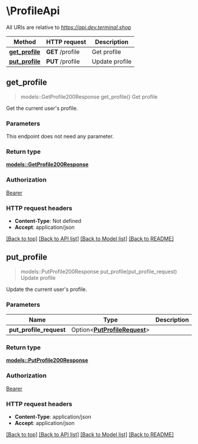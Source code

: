 # \ProfileApi

All URIs are relative to *https://api.dev.terminal.shop*

Method | HTTP request | Description
------------- | ------------- | -------------
[**get_profile**](ProfileApi.md#get_profile) | **GET** /profile | Get profile
[**put_profile**](ProfileApi.md#put_profile) | **PUT** /profile | Update profile



## get_profile

> models::GetProfile200Response get_profile()
Get profile

Get the current user's profile.

### Parameters

This endpoint does not need any parameter.

### Return type

[**models::GetProfile200Response**](getProfile_200_response.md)

### Authorization

[Bearer](../README.md#Bearer)

### HTTP request headers

- **Content-Type**: Not defined
- **Accept**: application/json

[[Back to top]](#) [[Back to API list]](../README.md#documentation-for-api-endpoints) [[Back to Model list]](../README.md#documentation-for-models) [[Back to README]](../README.md)


## put_profile

> models::PutProfile200Response put_profile(put_profile_request)
Update profile

Update the current user's profile.

### Parameters


Name | Type | Description  | Required | Notes
------------- | ------------- | ------------- | ------------- | -------------
**put_profile_request** | Option<[**PutProfileRequest**](PutProfileRequest.md)> |  |  |

### Return type

[**models::PutProfile200Response**](putProfile_200_response.md)

### Authorization

[Bearer](../README.md#Bearer)

### HTTP request headers

- **Content-Type**: application/json
- **Accept**: application/json

[[Back to top]](#) [[Back to API list]](../README.md#documentation-for-api-endpoints) [[Back to Model list]](../README.md#documentation-for-models) [[Back to README]](../README.md)

